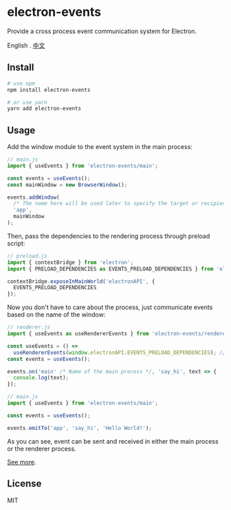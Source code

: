 # electron-events

Provide a cross process event communication system for Electron.

English . [中文](./README-zh_CN.md)

## Install

```bash
# use npm
npm install electron-events

# or use yarn
yarn add electron-events
```

## Usage

Add the window module to the event system in the main process:

```js
// main.js
import { useEvents } from 'electron-events/main';

const events = useEvents();
const mainWindow = new BrowserWindow();

events.addWindow(
  /* The name here will be used later to specify the target or recipient of the event triggered. */
  'app',
  mainWindow
);
```

Then, pass the dependencies to the rendering process through preload script:

```js
// preload.js
import { contextBridge } from 'electron';
import { PRELOAD_DEPENDENCIES as EVENTS_PRELOAD_DEPENDENCIES } from 'electron-events/main';

contextBridge.exposeInMainWorld('electronAPI', {
  EVENTS_PRELOAD_DEPENDENCIES
});
```

Now you don't have to care about the process, just communicate events based on the name of the window:

```js
// renderer.js
import { useEvents as useRendererEvents } from 'electron-events/renderer';

const useEvents = () =>
  useRendererEvents(window.electronAPI.EVENTS_PRELOAD_DEPENDENCIES); // Remember to inject dependencies
const events = useEvents();

events.on('main' /* Name of the main process */, 'say_hi', text => {
  console.log(text);
});

// main.js
import { useEvents } from 'electron-events/main';

const events = useEvents();

events.emitTo('app', 'say_hi', 'Hello World!');
```

As you can see, event can be sent and received in either the main process or the renderer process.

[See more](https://github.com/kisstar/electron-events/blob/main/packages/docs/index.md).

## License

MIT
